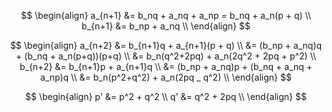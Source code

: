 $$
\begin{align}
a_{n+1} &= b_nq + a_nq + a_np = b_nq + a_n(p + q) \\
b_{n+1} &= b_np + a_nq \\
\end{align}
$$

$$
\begin{align}
a_{n+2} &= b_{n+1}q + a_{n+1}(p + q) \\
&= (b_np + a_nq)q + (b_nq + a_n(p+q))(p+q) \\
&= b_n(q^2+2pq) + a_n(2q^2 + 2pq + p^2) \\
b_{n+2} &= b_{n+1}p + a_{n+1}q \\
&= (b_np + a_nq)p + (b_nq + a_nq + a_np)q \\
&= b_n(p^2+q^2) + a_n(2pq _ q^2) \\
\end{align}
$$

$$
\begin{align}
p' &= p^2 + q^2 \\
q' &= q^2 + 2pq \\
\end{align}
$$

